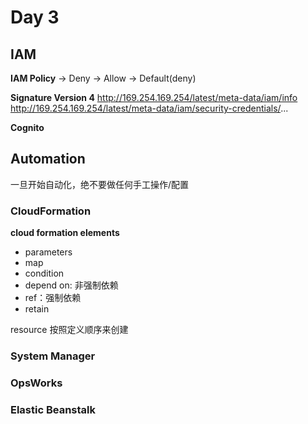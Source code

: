 # Day 3
## IAM
**IAM Policy**
-> Deny -> Allow -> Default(deny)

**Signature Version 4**
http://169.254.169.254/latest/meta-data/iam/info
http://169.254.169.254/latest/meta-data/iam/security-credentials/...

**Cognito**

## Automation
一旦开始自动化，绝不要做任何手工操作/配置

### CloudFormation
**cloud formation elements**
- parameters
- map
- condition
- depend on: 非强制依赖
- ref：强制依赖
- retain

resource 按照定义顺序来创建

### System Manager
### OpsWorks
### Elastic Beanstalk


<!--stackedit_data:
eyJoaXN0b3J5IjpbMjAxOTY2MzE4NCwtNzYwMjE0NzE0LC0xMz
UxNDEzNTI5LC0xNDAyMTU4MzgzLDEwOTIyNDY2NzUsLTI4Mzk2
ODExMyw2NjUyMjk0NjcsMTc4MTQ3Njc0NCwtNzIyNzU5MTk2LD
Y4NjgxNzgzNiw0NDE5NDE1NiwtMjE0MDU2NjI3NV19
-->